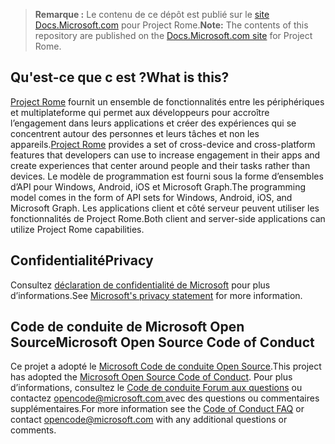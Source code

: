 > <span data-ttu-id="a350c-101">**Remarque :** Le contenu de ce dépôt est publié sur le [site Docs.Microsoft.com](https://docs.microsoft.com/windows/project-rome/) pour Project Rome.</span><span class="sxs-lookup"><span data-stu-id="a350c-101">**Note:** The contents of this repository are published on the [Docs.Microsoft.com site](https://docs.microsoft.com/windows/project-rome/) for Project Rome.</span></span>

## <a name="what-is-this"></a><span data-ttu-id="a350c-102">Qu'est-ce que c est ?</span><span class="sxs-lookup"><span data-stu-id="a350c-102">What is this?</span></span>
<span data-ttu-id="a350c-103">[Project Rome](https://developer.microsoft.com/windows/project-rome) fournit un ensemble de fonctionnalités entre les périphériques et multiplateforme qui permet aux développeurs pour accroître l’engagement dans leurs applications et créer des expériences qui se concentrent autour des personnes et leurs tâches et non les appareils.</span><span class="sxs-lookup"><span data-stu-id="a350c-103">[Project Rome](https://developer.microsoft.com/windows/project-rome) provides a set of cross-device and cross-platform features that developers can use to increase engagement in their apps and create experiences that center around people and their tasks rather than devices.</span></span> <span data-ttu-id="a350c-104">Le modèle de programmation est fourni sous la forme d’ensembles d’API pour Windows, Android, iOS et Microsoft Graph.</span><span class="sxs-lookup"><span data-stu-id="a350c-104">The programming model comes in the form of API sets for Windows, Android, iOS, and Microsoft Graph.</span></span> <span data-ttu-id="a350c-105">Les applications client et côté serveur peuvent utiliser les fonctionnalités de Project Rome.</span><span class="sxs-lookup"><span data-stu-id="a350c-105">Both client and server-side applications can utilize Project Rome capabilities.</span></span>

## <a name="privacy"></a><span data-ttu-id="a350c-106">Confidentialité</span><span class="sxs-lookup"><span data-stu-id="a350c-106">Privacy</span></span>
<span data-ttu-id="a350c-107">Consultez [déclaration de confidentialité de Microsoft](https://privacy.microsoft.com/en-us/privacystatement/) pour plus d’informations.</span><span class="sxs-lookup"><span data-stu-id="a350c-107">See [Microsoft's privacy statement](https://privacy.microsoft.com/en-us/privacystatement/) for more information.</span></span> 

## <a name="microsoft-open-source-code-of-conduct"></a><span data-ttu-id="a350c-108">Code de conduite de Microsoft Open Source</span><span class="sxs-lookup"><span data-stu-id="a350c-108">Microsoft Open Source Code of Conduct</span></span>
<span data-ttu-id="a350c-109">Ce projet a adopté le [Microsoft Code de conduite Open Source](https://opensource.microsoft.com/codeofconduct/).</span><span class="sxs-lookup"><span data-stu-id="a350c-109">This project has adopted the [Microsoft Open Source Code of Conduct](https://opensource.microsoft.com/codeofconduct/).</span></span>
<span data-ttu-id="a350c-110">Pour plus d’informations, consultez le [Code de conduite Forum aux questions](https://opensource.microsoft.com/codeofconduct/faq/) ou contactez [ opencode@microsoft.com ](mailto:opencode@microsoft.com) avec des questions ou commentaires supplémentaires.</span><span class="sxs-lookup"><span data-stu-id="a350c-110">For more information see the [Code of Conduct FAQ](https://opensource.microsoft.com/codeofconduct/faq/) or contact [opencode@microsoft.com](mailto:opencode@microsoft.com) with any additional questions or comments.</span></span>
